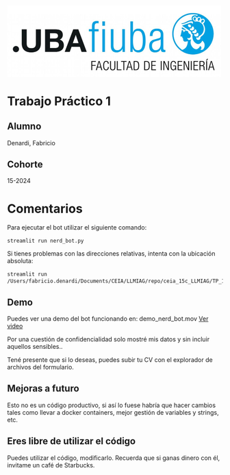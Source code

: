 <img src="https://github.com/hernancontigiani/ceia_memorias_especializacion/raw/master/Figures/logoFIUBA.jpg" width="500" align="center">

# Trabajo Práctico 1

## Alumno
Denardi, Fabricio

## Cohorte
15-2024


# Comentarios

Para ejecutar el bot utilizar el siguiente comando:

```
streamlit run nerd_bot.py

```

Si tienes problemas con las direcciones relativas, intenta con la ubicación absoluta:
```
streamlit run /Users/fabricio.denardi/Documents/CEIA/LLMIAG/repo/ceia_15c_LLMIAG/TP_1/nerd_bot.py
```

## Demo
Puedes ver una demo del bot funcionando en: demo_nerd_bot.mov
[Ver video](demo_nerd_bot.mov)

Por una cuestión de confidencialidad solo mostré mis datos y sin incluir aquellos sensibles..

Tené presente que si lo deseas, puedes subir tu CV con el explorador de archivos del formulario.

## Mejoras a futuro
Esto no es un código productivo, si así lo fuese habría que hacer cambios tales como llevar a docker containers, mejor gestión de variables y strings, etc.

## Eres libre de utilizar el código
Puedes utilizar el código, modificarlo. Recuerda que si ganas dinero con él, invitame un café de Starbucks.

